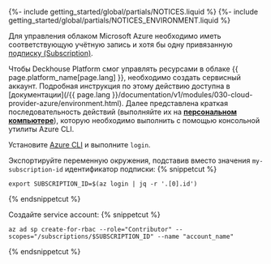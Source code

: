 {%- include getting_started/global/partials/NOTICES.liquid %}
{%- include getting_started/global/partials/NOTICES_ENVIRONMENT.liquid %}

Для управления облаком Microsoft Azure необходимо иметь соответствующую учётную запись и хотя бы одну привязанную [подписку (Subscription)](https://docs.microsoft.com/en-us/azure/cost-management-billing/manage/create-subscription).

Чтобы Deckhouse Platform смог управлять ресурсами в облаке {{ page.platform_name[page.lang] }}, необходимо создать сервисный аккаунт. Подробная инструкция по этому действию доступна в [документации](/{{ page.lang }}/documentation/v1/modules/030-cloud-provider-azure/environment.html). Далее представлена краткая последовательность действий (выполняйте их на **[персональном компьютере](step2.html#процесс-установки)**), которую необходимо выполнить с помощью консольной утилиты Azure CLI.

Установите [Azure CLI](https://docs.microsoft.com/en-us/cli/azure/install-azure-cli) и выполните `login`.

Экспортируйте переменную окружения, подставив вместо значения `my-subscription-id` идентификатор подписки:
{% snippetcut %}
```shell
export SUBSCRIPTION_ID=$(az login | jq -r '.[0].id')
```
{% endsnippetcut %}

Создайте service account:
{% snippetcut %}
```shell
az ad sp create-for-rbac --role="Contributor" --scopes="/subscriptions/$SUBSCRIPTION_ID" --name "account_name"
```
{% endsnippetcut %}
